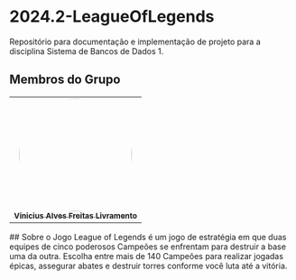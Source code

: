 # 2024.2-LeagueOfLegends
Repositório para documentação e implementação de projeto para a disciplina Sistema de Bancos de Dados 1.

## Membros do Grupo
<table>
  <tr>
    <td align="center"><a href="https://github.com/vinialves2020"><img style="border-radius: 60%;" src="https://github.com/vinialves2020.png" width="200px;" alt=""/><br /><sub><b>Vinicius Alves Freitas Livramento</b></sub></a><br /></td>
  </tr>
</table>
## Sobre o Jogo
League of Legends é um jogo de estratégia em que duas equipes de cinco poderosos Campeões se enfrentam para destruir a base uma da outra. Escolha entre mais de 140 Campeões para realizar jogadas épicas, assegurar abates e destruir torres conforme você luta até a vitória.
